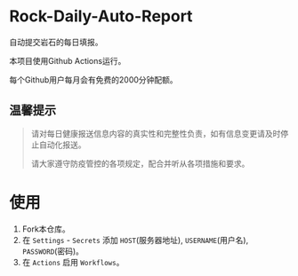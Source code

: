 # Rock-Daily-Auto-Report
自动提交岩石的每日填报。

本项目使用Github Actions运行。

每个Github用户每月会有免费的2000分钟配额。

## 温馨提示
> 请对每日健康报送信息内容的真实性和完整性负责，如有信息变更请及时停止自动化报送。
>
> 请大家遵守防疫管控的各项规定，配合并听从各项措施和要求。

# 使用
1. Fork本仓库。
2. 在 `Settings` - `Secrets` 添加 `HOST`(服务器地址), `USERNAME`(用户名), `PASSWORD`(密码)。
3. 在 `Actions` 启用 `Workflows`。
